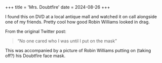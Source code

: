 +++
title = 'Mrs. Doubtfire'
date = 2024-08-26
+++

I found this on DVD at a local antique mall and watched it on call alongside one of my friends. Pretty cool how good Robin Williams looked in drag.

<!--more-->

From the original Twitter post:

> “No one cared who I was until I put on the mask”

This was accompanied by a picture of Robin Williams putting on (taking off?) his Doubtfire face mask.